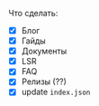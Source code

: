 Что сделать: 
- [x] Блог
- [x] Гайды
- [x] Документы
- [x] LSR
- [x] FAQ
- [x] Релизы (??)
- [x] update `index.json`
